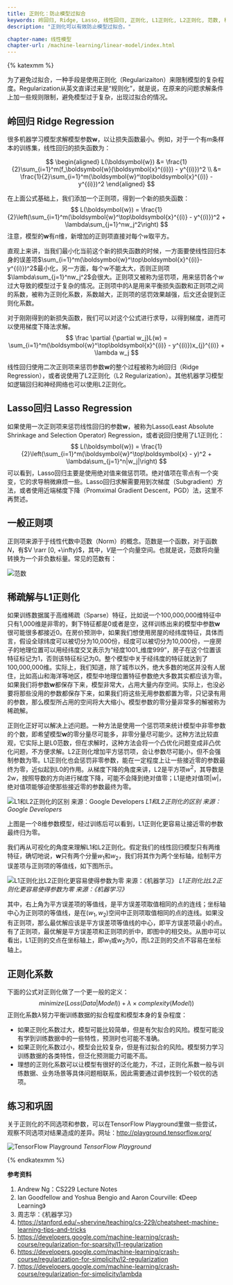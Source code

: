 ```yaml
---
title: 正则化：防止模型过拟合
keywords: 岭回归, Ridge, Lasso, 线性回归, 正则化, L1正则化, L2正则化, 范数, 稀疏特征, 稀疏解
description: "正则化可以有效防止模型过拟合。"

chapter-name: 线性模型
chapter-url: /machine-learning/linear-model/index.html
---
```


{% katexmm %}

为了避免过拟合，一种手段是使用正则化（Regularizaiton）来限制模型的复杂程度。Regularization从英文直译过来是“规则化”，就是说，在原来的问题求解条件上加一些规则限制，避免模型过于复杂，出现过拟合的情况。

## 岭回归 Ridge Regression

很多机器学习模型求解模型参数$\boldsymbol{w}$，以让损失函数最小。例如，对于一个有$m$条样本的训练集，线性回归的损失函数为：

$$
\begin{aligned}
L(\boldsymbol{w}) &= \frac{1}{2}\sum_{i=1}^m(f_\boldsymbol{w}(\boldsymbol{x}^{(i)}) - y^{(i)})^2 \\ 
&= \frac{1}{2}\sum_{i=1}^m(\boldsymbol{w}^\top\boldsymbol{x}^{(i)} - y^{(i)})^2
\end{aligned}
$$

在上面公式基础上，我们添加一个正则项，得到一个新的损失函数：
$$
L(\boldsymbol{w}) = \frac{1}{2}\left(\sum_{i=1}^m(\boldsymbol{w}^\top\boldsymbol{x}^{(i)} - y^{(i)})^2 + \lambda\sum_{j=1}^nw_j^2\right)
$$
注意，模型的$\boldsymbol{w}$有$n$维，新增加的正则项直接对每个$w$取平方。

直观上来讲，当我们最小化当前这个新的损失函数的时候，一方面要使线性回归本身的误差项$\sum_{i=1}^m(\boldsymbol{w}^\top\boldsymbol{x}^{(i)}-y^{(i)})^2$最小化，另一方面，每个$w$不能太大，否则正则项$\lambda\sum_{j=1}^nw_j^2$会很大。正则项又被称为惩罚项，用来惩罚各个$w$过大导致的模型过于复杂的情况。正则项中的$\lambda$是用来平衡损失函数和正则项之间的系数，被称为正则化系数，系数越大，正则项的惩罚效果越强，后文还会提到正则化系数。

对于刚刚得到的新损失函数，我们可以对这个公式进行求导，以得到梯度，进而可以使用梯度下降法求解。
$$
\frac \partial {\partial w_j}L(w) = \sum_{i=1}^m(\boldsymbol{w}^\top\boldsymbol{x}^{(i)} - y^{(i)})x_{j}^{(i)} + \lambda w_j
$$

线性回归使用二次正则项来惩罚参数$\boldsymbol{w}$的整个过程被称为岭回归（Ridge Regression），或者说使用了L2正则化（L2 Regularization）。其他机器学习模型如逻辑回归和神经网络也可以使用L2正则化。

## Lasso回归 Lasso Regression

如果使用一次正则项来惩罚线性回归的参数$\boldsymbol{w}$，被称为Lasso(Least Absolute Shrinkage and Selection Operator) Regression，或者说回归使用了L1正则化：
$$
L(\boldsymbol{w}) = \frac{1}{2}\left(\sum_{i=1}^m(\boldsymbol{w}^\top\boldsymbol{x} - y)^2 + \lambda\sum_{j=1}^n|w_j|\right)
$$
可以看到，Lasso回归主要是使用绝对值来做惩罚项。绝对值项在零点有一个突变，它的求导稍微麻烦一些。Lasso回归求解需要用到次梯度（Subgradient）方法，或者使用近端梯度下降（Promximal Gradient Descent，PGD）法，这里不再赘述。

## 一般正则项

正则项来源于于线性代数中范数（Norm）的概念。范数是一个函数，对于函数$N$，有$V \rarr [0, +\infty)$，其中，$V$是一个向量空间。也就是说，范数将向量转换为一个非负数标量。常见的范数有：

![范数](http://aixingqiu-1258949597.cos.ap-beijing.myqcloud.com/2020-06-06-024121.png)

## 稀疏解与L1正则化

如果训练数据属于高维稀疏（Sparse）特征，比如说一个100,000,000维特征中只有1,000维是非零的，剩下特征都是0或者是空，这样训练出来的模型中参数$\boldsymbol{w}$很可能很多都接近0。在房价预测中，如果我们想使用房屋的经纬度特征，具体而言，假设全球纬度可以被切分为10,000份，经度可以被切分为10,000份，一座房子的地理位置可以用经纬度交叉表示为“经度1001_维度999”，房子在这个位置该特征标记为1，否则该特征标记为0。整个模型中关于经纬度的特征就达到了100,000,000维。实际上，我们知道，除了城市以外，绝大多数的地区并没有人居住，比如高山和海洋等地区，模型中地理位置特征参数绝大多数其实都应该为零。如果我们将参数$\boldsymbol{w}$都保存下来，模型非常大，占用大量内存空间。实际上，也没必要将那些没用的参数都保存下来，如果我们将这些无用参数都置为零，只记录有用的参数，那么模型所占用的空间将大大缩小。模型参数的零分量非常多的解被称为稀疏解。

正则化正好可以解决上述问题。一种方法是使用一个惩罚项来统计模型中非零参数的个数，即希望模型$\boldsymbol{w}$的零分量尽可能多，非零分量尽可能少。这种方法比较直观，它实际上是L0范数，但在求解时，这种方法会将一个凸优化问题变成非凸优化问题，不方便求解。L2正则化增加平方惩罚项，会让参数尽可能小，但不会强制参数为零。L1正则化也会惩罚非零参数，能在一定程度上让一些接近零的参数最终为零，近似起到L0的作用。从梯度下降的角度来讲，L2是平方项$w^2$，其导数是$2w$，按照导数的方向进行梯度下降，可能不会降到绝对值零；L1是绝对值项$|w|$，绝对值项能够迫使那些接近零的参数最终为零。

![L1和L2正则化的区别 来源：Google Developers](http://aixingqiu-1258949597.cos.ap-beijing.myqcloud.com/2020-06-06-012006.png)
*L1和L2正则化的区别 来源：Google Developers*

上图是一个8维参数模型，经过训练后可以看到，L1正则化更容易让接近零的参数最终归为零。

我们再从可视化的角度来理解L1和L2正则化。假定我们的线性回归模型只有两维特征，确切地说，$\boldsymbol{w}$只有两个分量$w_1$和$w_2$，我们将其作为两个坐标轴，绘制平方误差项与正则项的等值线，如下图所示。

![L1正则化比L2正则化更容易使得参数为零 来源：《机器学习》](http://aixingqiu-1258949597.cos.ap-beijing.myqcloud.com/2020-06-06-012012.png)
*L1正则化比L2正则化更容易使得参数为零 来源：《机器学习》*

其中，右上角为平方误差项的等值线，是平方误差项取值相同的点的连线；坐标轴中心为正则项的等值线，是在$(w_1, w_2)$空间中正则项取值相同的点的连线。如果没有正则项，那么最优解应该是平方误差项等值线的中心，即平方误差项最小的点。有了正则项，最优解是平方误差项和正则项的折中，即图中的相交处。从图中可以看出，L1正则的交点在坐标轴上，即$w_1$或$w_2$为0，而L2正则的交点不容易在坐标轴上。

## 正则化系数

下面的公式对正则化做了一个更一般的定义：
$$
minimize\left(Loss(Data|Model)) + \lambda \times complexity(Model) \right)
$$
正则化系数$\lambda$努力平衡训练数据的拟合程度和模型本身的复杂程度：

* 如果正则化系数过大，模型可能比较简单，但是有欠拟合的风险。模型可能没有学到训练数据中的一些特性，预测时也可能不准确。
* 如果正则化系数过小，模型会比较复杂，但是有过拟合的风险。模型努力学习训练数据的各类特性，但泛化预测能力可能不高。
* 理想的正则化系数可以让模型有很好的泛化能力，不过，正则化系数一般与训练数据、业务场景等具体问题相联系，因此需要通过调参找到一个较优的选项。

## 练习和巩固

关于正则化的不同选项和参数，可以在TensorFlow Playground里做一些尝试，观察不同选项对结果造成的差异。网址：http://playground.tensorflow.org/

![TensorFlow Playground](http://aixingqiu-1258949597.cos.ap-beijing.myqcloud.com/2020-06-06-021516.png)
*TensorFlow Playground*

{% endkatexmm %}

**参考资料**

1. Andrew Ng：CS229 Lecture Notes
2. Ian Goodfellow and Yoshua Bengio and Aaron Courville: 《Deep Learning》
3. 周志华：《机器学习》
4. https://stanford.edu/~shervine/teaching/cs-229/cheatsheet-machine-learning-tips-and-tricks
5. https://developers.google.com/machine-learning/crash-course/regularization-for-sparsity/l1-regularization
6. https://developers.google.com/machine-learning/crash-course/regularization-for-simplicity/l2-regularization
7. https://developers.google.com/machine-learning/crash-course/regularization-for-simplicity/lambda
